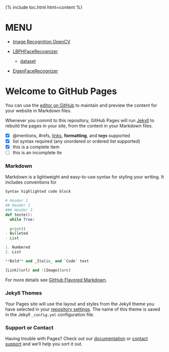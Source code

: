 {% include toc.html html=content %}
# MENU

- [Image Recognition OpenCV](https://brockzera.github.io/Image-Recognition-OpenCV)

- [LBPHFaceRecognizer](https://brockzera.github.io/Image-Recognition-OpenCV/LBPHFaceRecognizer/)
  - [dataset](https://brockzera.github.io/Image-Recognition-OpenCV/LBPHFaceRecognizer/)

- [EigenFaceRecognizer](https://brockzera.github.io/Image-Recognition-OpenCV/EigenFaceRecognizer/)

# Welcome to GitHub Pages

You can use the [editor on GitHub](https://github.com/Brockzera/Image-Recognition-OpenCV/edit/master/README.md) to maintain and preview the content for your website in Markdown files.

Whenever you commit to this repository, GitHub Pages will run [Jekyll](https://jekyllrb.com/) to rebuild the pages in your site, from the content in your Markdown files.
- [x] @mentions, #refs, [links](), **formatting**, and <del>tags</del> supported
- [x] list syntax required (any unordered or ordered list supported)
- [x] this is a complete item
- [ ] this is an incomplete ite

### Markdown

Markdown is a lightweight and easy-to-use syntax for styling your writing. It includes conventions for

```python
Syntax highlighted code block

# Header 1
## Header 2
### Header 3
def teste():
  while True:
  
  print()
- Bulleted
- List

1. Numbered
2. List

**Bold** and _Italic_ and `Code` text

[Link](url) and ![Image](src)
```

For more details see [GitHub Flavored Markdown](https://guides.github.com/features/mastering-markdown/).

### Jekyll Themes

Your Pages site will use the layout and styles from the Jekyll theme you have selected in your [repository settings](https://github.com/Brockzera/Image-Recognition-OpenCV/settings). The name of this theme is saved in the Jekyll `_config.yml` configuration file.

### Support or Contact

Having trouble with Pages? Check out our [documentation](https://help.github.com/categories/github-pages-basics/) or [contact support](https://github.com/contact) and we’ll help you sort it out.
